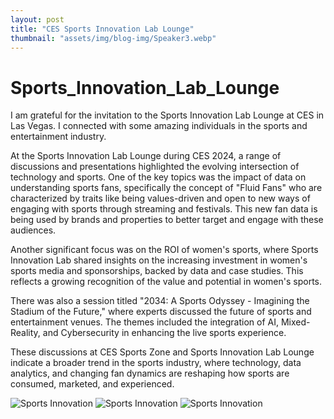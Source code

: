 ```yaml
---
layout: post
title: "CES Sports Innovation Lab Lounge"
thumbnail: "assets/img/blog-img/Speaker3.webp"
---
```


# Sports_Innovation_Lab_Lounge

I am grateful for the invitation to the Sports Innovation Lab Lounge at CES in Las Vegas. I connected with some amazing individuals in the sports and entertainment industry. 

At the Sports Innovation Lab Lounge during CES 2024, a range of discussions and presentations highlighted the evolving intersection of technology and sports. One of the key topics was the impact of data on understanding sports fans, specifically the concept of "Fluid Fans" who are characterized by traits like being values-driven and open to new ways of engaging with sports through streaming and festivals. This new fan data is being used by brands and properties to better target and engage with these audiences.

Another significant focus was on the ROI of women's sports, where Sports Innovation Lab shared insights on the increasing investment in women's sports media and sponsorships, backed by data and case studies. This reflects a growing recognition of the value and potential in women's sports.

There was also a session titled "2034: A Sports Odyssey - Imagining the Stadium of the Future," where experts discussed the future of sports and entertainment venues. The themes included the integration of AI, Mixed-Reality, and Cybersecurity in enhancing the live sports experience.

These discussions at CES Sports Zone and Sports Innovation Lab Lounge indicate a broader trend in the sports industry, where technology, data analytics, and changing fan dynamics are reshaping how sports are consumed, marketed, and experienced.

![Sports Innovation]({{site.url}}{{site.baseurl}}/assets/img/blog-img/SIL1.webp?raw=true)
![Sports Innovation]({{site.url}}{{site.baseurl}}/assets/img/blog-img/SIL2.webp?raw=true)
![Sports Innovation]({{site.url}}{{site.baseurl}}/assets/img/blog-img/SIL3.webp?raw=true)

